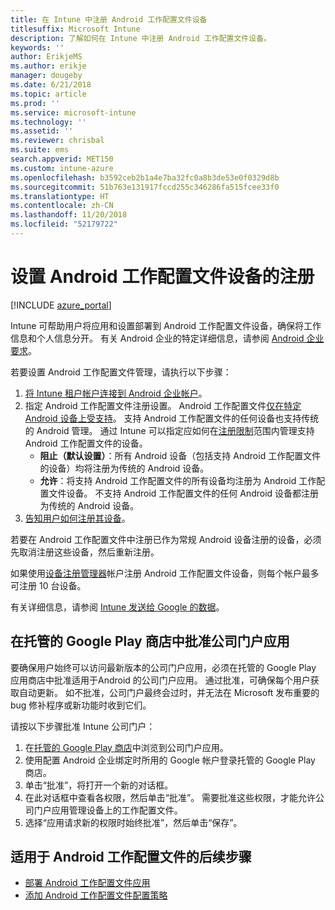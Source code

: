 ```yaml
---
title: 在 Intune 中注册 Android 工作配置文件设备
titlesuffix: Microsoft Intune
description: 了解如何在 Intune 中注册 Android 工作配置文件设备。
keywords: ''
author: ErikjeMS
ms.author: erikje
manager: dougeby
ms.date: 6/21/2018
ms.topic: article
ms.prod: ''
ms.service: microsoft-intune
ms.technology: ''
ms.assetid: ''
ms.reviewer: chrisbal
ms.suite: ems
search.appverid: MET150
ms.custom: intune-azure
ms.openlocfilehash: b3592ceb2b1a4e7ba32fc0a8b3de53e0f0329d8b
ms.sourcegitcommit: 51b763e131917fccd255c346286fa515fcee33f0
ms.translationtype: HT
ms.contentlocale: zh-CN
ms.lasthandoff: 11/20/2018
ms.locfileid: "52179722"
---
```

# <a name="set-up-enrollment-of-android-work-profile-devices"></a>设置 Android 工作配置文件设备的注册

[!INCLUDE [azure_portal](./includes/azure_portal.md)]

Intune 可帮助用户将应用和设置部署到 Android 工作配置文件设备，确保将工作信息和个人信息分开。 有关 Android 企业的特定详细信息，请参阅 [Android 企业要求](https://support.google.com/work/android/answer/6174145?hl=en&ref_topic=6151012)。

若要设置 Android 工作配置文件管理，请执行以下步骤：

1. [将 Intune 租户帐户连接到 Android 企业帐户](connect-intune-android-enterprise.md)。
2. 指定 Android 工作配置文件注册设置。 Android 工作配置文件[仅在特定 Android 设备上受支持](https://support.google.com/work/android/answer/6174145?hl=en&ref_topic=6151012%20style=%22target=new_window%22)。 支持 Android 工作配置文件的任何设备也支持传统的 Android 管理。 通过 Intune 可以指定应如何在[注册限制](enrollment-restrictions-set.md)范围内管理支持 Android 工作配置文件的设备。
    - **阻止（默认设置）**：所有 Android 设备（包括支持 Android 工作配置文件的设备）均将注册为传统的 Android 设备。
    - **允许**：将支持 Android 工作配置文件的所有设备均注册为 Android 工作配置文件设备。 不支持 Android 工作配置文件的任何 Android 设备都注册为传统的 Android 设备。
3. [告知用户如何注册其设备](/intune-user-help/enroll-your-device-in-intune-android)。


若要在 Android 工作配置文件中注册已作为常规 Android 设备注册的设备，必须先取消注册这些设备，然后重新注册。

如果使用[设备注册管理器](device-enrollment-manager-enroll.md)帐户注册 Android 工作配置文件设备，则每个帐户最多可注册 10 台设备。

有关详细信息，请参阅 [Intune 发送给 Google 的数据](data-intune-sends-to-google.md)。

## <a name="approve-the-company-portal-app-in-the-managed-google-play-store"></a>在托管的 Google Play 商店中批准公司门户应用

要确保用户始终可以访问最新版本的公司门户应用，必须在托管的 Google Play 应用商店中批准适用于Android 的公司门户应用。 通过批准，可确保每个用户获取自动更新。 如不批准，公司门户最终会过时，并无法在 Microsoft 发布重要的 bug 修补程序或新功能时收到它们。

请按以下步骤批准 Intune 公司门户：

1.  在[托管的 Google Play 商店](https://play.google.com/work/apps/details?id=com.microsoft.windowsintune.companyportal)中浏览到公司门户应用。
2.  使用配置 Android 企业绑定时所用的 Google 帐户登录托管的 Google Play 商店。
3.  单击“批准”，将打开一个新的对话框。
4.  在此对话框中查看各权限，然后单击“批准”。 需要批准这些权限，才能允许公司门户应用管理设备上的工作配置文件。
5.  选择“应用请求新的权限时始终批准”，然后单击“保存”。

## <a name="next-steps-for-android-work-profiles"></a>适用于 Android 工作配置文件的后续步骤
- [部署 Android 工作配置文件应用](apps-add-android-for-work.md)
- [添加 Android 工作配置文件配置策略](device-profiles.md)
